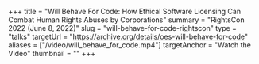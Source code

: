 +++
title = "Will Behave For Code: How Ethical Software Licensing Can Combat Human Rights Abuses by Corporations"
summary = "RightsCon 2022 (June 8, 2022)"
slug = "will-behave-for-code-rightscon"
type = "talks"
targetUrl = "https://archive.org/details/oes-will-behave-for-code"
aliases = ["/video/will_behave_for_code.mp4"]
targetAnchor = "Watch the Video"
thumbnail = ""
+++
